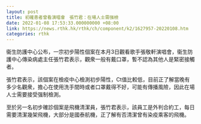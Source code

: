 ```yaml
---
layout: post
title: 初確患者曾看演唱會　張竹君：在場人士需强檢
date: 2022-01-08 17:53:33.000000000 +08:00
link: https://news.rthk.hk/rthk/ch/component/k2/1627957-20220108.htm
categories: rthk
---
```


衞生防護中心公布，一宗初步陽性個案在本月3日觀看歌手張敬軒演唱會，衞生防護中心傳染病處主任張竹君表示，觀衆一般有戴口罩，暫不認為其他人是緊密接觸者。

張竹君表示，該個案在檢疫中心檢測初步陽性，Ct值比較低，目前正了解當晚有多少名觀衆，擔心在使用洗手間時或者口罩戴得不好，可能有傳播風險，因此在場人士需要接受强制檢測。

至於另一名初步確診個案是飛機清潔員，張竹君表示，該員工是外判合約工，每日需要清潔幾架飛機，大部分是國泰航機，正了解有否清潔曾有染疫乘客的飛機。
